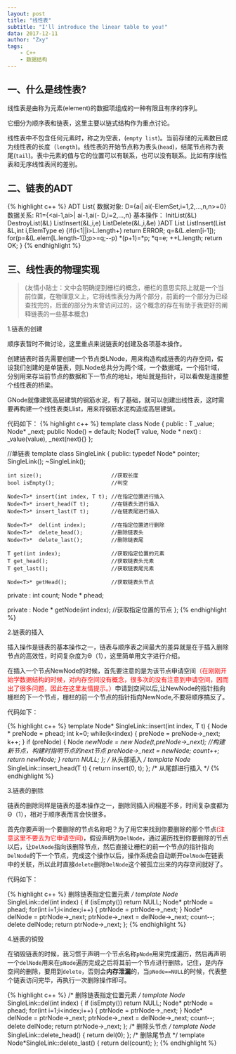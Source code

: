 ```yaml
---
layout: post
title: "线性表"
subtitle: "I'll introduce the linear table to you!"
data: 2017-12-11
author: "Zxy"
tags:
    - C++
    - 数据结构
---
```

## 一、什么是线性表?

线性表是由称为元素(element)的数据项组成的一种有限且有序的序列。

它细分为顺序表和链表，这里主要以链式结构作为重点讨论。

线性表中不包含任何元素时，称之为空表，(`empty list`)。当前存储的元素数目成为线性表的长度（`length`)。线性表的开始节点称为表头(`head`)，结尾节点称为表尾(`tail`)。表中元素的值与它的位置可以有联系，也可以没有联系。比如有序线性表和无序线性表间的差别。

## 二、链表的ADT
{% highlight c++ %}
ADT List{
数据对象: D={ai| ai(-ElemSet,i=1,2,...,n,n>=0}
数据关系: R1={<ai-1,ai>| ai-1,ai(- D,i=2,...,n}
基本操作：
	InitList(&L)
	DestroyList(&L)
	ListInsert(&L,i,e)
	ListDelete(&L,i,&e)
	}ADT List
	ListInsert(List &L,int i,ElemType e)
	{if(i<1||i>L.length+) return ERROR;
	q=&(L.elem[i-1]);
	for(p=&(L.elem[L.length-1]);p>=q;--p) *(p+1)=*p;
	*q=e;
	++L.length;
	return OK;
}
{% endhighlight %}

## 三、线性表的物理实现
> (友情小贴士：文中会明确提到栅栏的概念，栅栏的意思实际上就是一个当前位置，在物理意义上，它将线性表分为两个部分，前面的一个部分为已经查找完的，后面的部分为未曾访问过的，这个概念的存在有助于我更好的阐释链表的一些基本概念)

1.链表的创建

  顺序表暂时不做讨论，这里重点来说链表的创建及各项基本操作。

  创建链表时首先需要创建一个节点类LNode，用来构造构成链表的内存空间，假设我们创建的是单链表，则LNode总共分为两个域，一个数据域，一个指针域，分别用来存当前节点的数据和下一节点的地址，地址就是指针，可以看做是连接整个线性表的桥梁。

  GNode就像建筑高层建筑的钢筋水泥，有了基础，就可以创建出线性表，这时需要再构建一个线性表类Llist，用来将钢筋水泥构造成高层建筑。

代码如下：
{% highlight c++ %}
template <typename T>
class Node
{
public :
	T _value;
	Node* _next;
public
	Node() = default;
	Node(T value, Node * next)
		: _value(value), _next(next){}
};

//单链表
template <typename T>
class SingleLink
{
public:
	typedef Node<T>*  pointer;
	SingleLink();
	~SingleLink();

	int size();						 //获取长度
	bool isEmpty();					 //判空

	Node<T>* insert(int index, T t); //在指定位置进行插入
	Node<T>* insert_head(T t);		 //在链表头进行插入
	Node<T>* insert_last(T t);		 //在链表尾进行插入

	Node<T>*  del(int index);		 //在指定位置进行删除
	Node<T>*  delete_head();		 //删除链表头
	Node<T>*  delete_last();		 //删除链表尾

	T get(int index);			     //获取指定位置的元素
	T get_head();					 //获取链表头元素
	T get_last();					 //获取链表尾元素

	Node<T>* getHead();				 //获取链表头节点

private :
	int count;
	Node<T> * phead;

private :
	Node<T> * getNode(int index);	  //获取指定位置的节点
};
{% endhighlight %}

2.链表的插入

  插入操作是链表的基本操作之一，链表与顺序表之间最大的差异就是在于插入删除节点的高效性，时间复杂度为Θ（1），这里简单用文字进行介绍。

  在插入一个节点NewNode的时候，首先要注意的是为该节点申请空间<span style="color:red">（在刚刚开始学数据结构的时候，对内存空间没有概念，很多次的没有注意到申请空间，因而出了很多问题，因此在这里友情提示。）</span>申请到空间以后,让NewNode的指针指向栅栏的下一个节点，栅栏的前一个节点的指针指向NewNode,不要将顺序搞反了。

代码如下：

{% highlight c++ %}
template <typename T>
Node<T>* SingleLink<T>::insert(int index, T t)
{
	Node<T> * preNode = phead;
	int k=0;
	while(k<index)
    {
        preNode = preNode->_next;
        k++;
    }
	if (preNode)
	{
		Node<T> *newNode = new Node<T>(t,preNode->_next); //构建新节点，构建时指明节点的next节点
		preNode->_next = newNode;
		count++;
		return newNode;
	}
	return NULL;
};
/*
从头部插入
*/
template <typename T>
Node<T>* SingleLink<T>::insert_head(T t)
{
	return insert(0, t);
};
/*
从尾部进行插入
*/
{% endhighlight %}

3.链表的删除

  链表的删除同样是链表的基本操作之一，删除同插入间相差不多，时间复杂度都为Θ（1），相对于顺序表而言会快很多。

  首先你要声明一个要删除的节点名称吧？为了用它来找到你要删除的那个节点<span style="color:red">(注意这里不要去为它申请空间)</span>，假设声明为`DelNode`，通过遍历找到你要删除的节点以后，让`DelNode`指向该删除节点，然后直接让栅栏的前一个节点的指针指向`DelNode`的下一个节点，完成这个操作以后，操作系统会自动断开`DelNode`在链表中的关联，所以此时直接`delete`删除`DelNode`这个被孤立出来的内存空间就好了。

代码如下：

{% highlight c++ %}
删除链表指定位置元素
*/
template <typename T>
Node<T>* SingleLink<T>::del(int index)
{
	if (isEmpty())
		return NULL;
	Node<T>* ptrNode = phead;
	for(int i=1;i<index;i++)
    {
        ptrNode = ptrNode->_next;
    }
	Node<T>* delNode = ptrNode->_next;
	ptrNode->_next = delNode->_next;
	count--;
	delete delNode;
	return ptrNode->_next;
};
{% endhighlight %}

4.链表的销毁

  在销毁链表的时候，我习惯于声明一个节点名称`pNode`用来完成遍历，然后再声明一个`delNode`用来在`pNode`遍历完成之后将其前一个节点进行删除，记住，是内存空间的删除，要用到`delete`，否则会**内存泄漏**的，当`pNode==NULL`的时候，代表整个链表访问完毕，再执行一次删除操作即可。

{% highlight c++ %}
/*
删除链表指定位置元素
*/
template <typename T>
Node<T>* SingleLink<T>::del(int index)
{
	if (isEmpty())
		return NULL;
	Node<T>* ptrNode = phead;
	for(int i=1;i<index;i++)
    {
        ptrNode = ptrNode->_next;
    }
	Node<T>* delNode = ptrNode->_next;
	ptrNode->_next = delNode->_next;
	count--;
	delete delNode;
	return ptrNode->_next;
};
/*
删除头节点
*/
template<typename T>
Node<T>* SingleLink<T>::delete_head()
{
	return del(0);
};
/*
删除尾节点
*/
template<typename T>
Node<T>*SingleLink<T>::delete_last()
{
	return del(count);
};
{% endhighlight %}